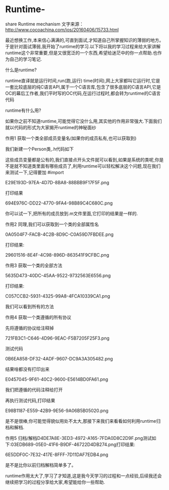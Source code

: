 # Runtime-
share Runtime mechanism
文字来源：http://www.cocoachina.com/ios/20160406/15733.html

最近想换工作,本来信心满满的,可直到面试,才知道自己所掌握知识的薄弱的地方。于是针对面试薄弱,我开始了runtime的学习.以下将以我的学习过程来给大家讲解runtime这个非常重要,但是又很宽泛的一个东西,希望给迷茫中的你一点帮助.也作为自己的学习笔记.

什么是runtime?

runtime直译就是运行时间,run(跑,运行) time(时间),网上大家都叫它运行时,它是一套比较底层的纯C语言API,属于一个C语言库,包含了很多底层的C语言API,它是OC的幕后工作者,我们平时写的OC代码,在运行过程时,都会转为runtime的C语言代码

runtime有什么用?

如果你之前不知道runtime,可能觉得它没什么用,其实他的作用非常强大.下面我们就以代码的形式为大家揭开runtime的神秘面纱

作用1  获取一个类全部成员变量名(如果你的成员私有,也可以获取到)

我们新建一个Person类,.h代码如下



这些成员变量都是公有的,我们直接点开头文件就可以看到,如果是系统的类呢,你是不是就不知道类里面有哪些成员了,利用runtime可以轻松解决这个问题,现在我们来测试一下,记得要加 #import 

E29E193D-97EA-4D7D-8BA8-88BBB9F17F5F.png

打印结果

694E976C-DD22-4770-9FA4-98B89C4C680C.png

你可以试一下,把所有的成员放到.m文件里面,它打印的结果是一样的.

作用2  同理,我们可以获取到一个类的全部属性名

0A0504F7-FACB-4C2B-8D9C-C0A59D7FBDEE.png

打印结果:

29601516-8E4F-4C98-896D-863541F9CFBC.png

作用3 获取一个类的全部方法

5635D473-40DC-45AA-9522-9732563E6556.png

打印结果:

C057CCB2-5931-4325-99A8-4FCA10339CA1.png

我们可以看到所有的方法

作用4 获取一个类遵循的所有协议

先将遵循的协议给注释掉

721FB3C1-C646-4D96-9EAC-F5B7205F25F3.png

测试代码

0B6EA858-DF32-4ADF-9607-DC9A3A305482.png

结果啥都没有打印出来

E0457045-9F61-40C2-9600-E5614BD0FA61.png

我们把遵循的代码注释给打开

再执行测试代码,打印结果

E98B1187-E559-42B9-9E56-9A06B5B05020.png

是不是很棒,你可能觉得貌似用处不太大,那接下来我们来看看如何利用runtime归档和解档.

作用5 归档/解档D4DE7A8E-3ED3-4972-A165-7FDA0D8C2D9F.png测试如下:03EDB689-05E0-41F6-B9DF-46722D4DB274.png打印结果:

6E5DDF0C-7E32-417E-8FFF-7D11DAF7EDB4.png

是不是比你以前归档解档简单多了。

runtime作用太大了,学习了才知道,这是我今天学习的过程和一点经验,后续我还会继续把学习的过程分享给大家,希望能给你一些帮助.
